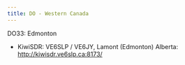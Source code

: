 ```yaml
---
title: DO - Western Canada
---
```

DO33: Edmonton

* KiwiSDR: VE6SLP / VE6JY, Lamont (Edmonton) Alberta: http://kiwisdr.ve6slp.ca:8173/
